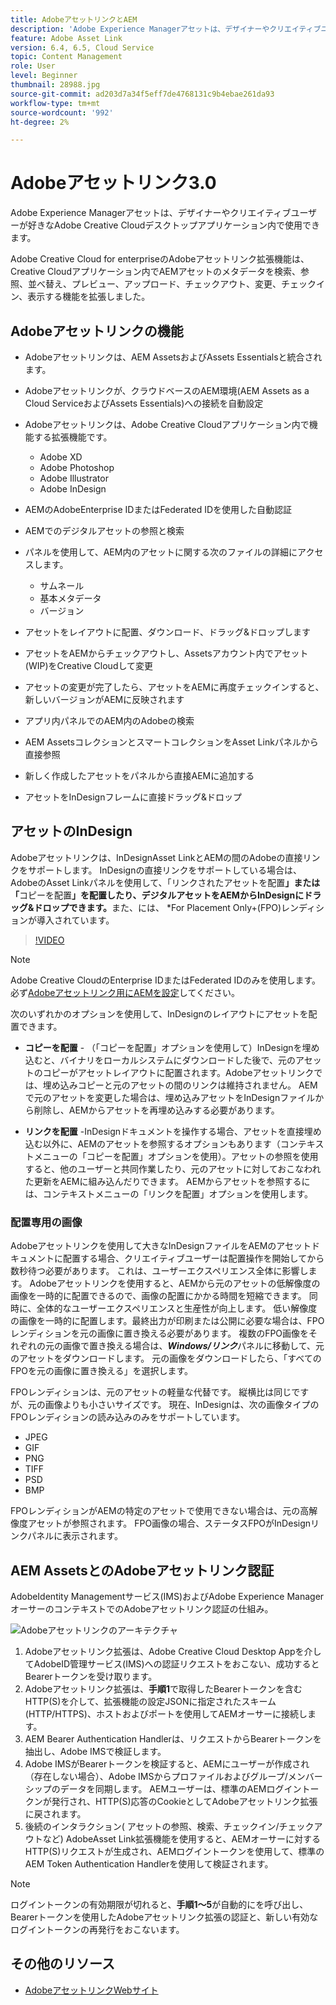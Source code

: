 ```yaml
---
title: AdobeアセットリンクとAEM
description: 'Adobe Experience Managerアセットは、デザイナーやクリエイティブユーザーが好きなAdobe Creative Cloudデスクトップアプリケーション内で使用できます。 Adobe Creative Cloud for enterpriseのAsset Link拡張機能は、Adobe XD、Photoshop、InDesign、IllustratorなどのCreative Cloudツール内でAEM Assetsのメタデータを検索および参照、並べ替え、プレビュー、アップロード、チェックアウト、変更、チェックイン、表示する機能を拡張しました。 '
feature: Adobe Asset Link
version: 6.4, 6.5, Cloud Service
topic: Content Management
role: User
level: Beginner
thumbnail: 28988.jpg
source-git-commit: ad203d7a34f5eff7de4768131c9b4ebae261da93
workflow-type: tm+mt
source-wordcount: '992'
ht-degree: 2%

---
```



# Adobeアセットリンク3.0

Adobe Experience Managerアセットは、デザイナーやクリエイティブユーザーが好きなAdobe Creative Cloudデスクトップアプリケーション内で使用できます。

Adobe Creative Cloud for enterpriseのAdobeアセットリンク拡張機能は、Creative Cloudアプリケーション内でAEMアセットのメタデータを検索、参照、並べ替え、プレビュー、アップロード、チェックアウト、変更、チェックイン、表示する機能を拡張しました。

## Adobeアセットリンクの機能

+ Adobeアセットリンクは、AEM AssetsおよびAssets Essentialsと統合されます。
+ Adobeアセットリンクが、クラウドベースのAEM環境(AEM Assets as a Cloud ServiceおよびAssets Essentials)への接続を自動設定
+ Adobeアセットリンクは、Adobe Creative Cloudアプリケーション内で機能する拡張機能です。

   + Adobe XD
   + Adobe Photoshop
   + Adobe Illustrator
   + Adobe InDesign

+ AEMのAdobeEnterprise IDまたはFederated IDを使用した自動認証
+ AEMでのデジタルアセットの参照と検索
+ パネルを使用して、AEM内のアセットに関する次のファイルの詳細にアクセスします。
   + サムネール
   + 基本メタデータ
   + バージョン
+ アセットをレイアウトに配置、ダウンロード、ドラッグ&amp;ドロップします
+ アセットをAEMからチェックアウトし、Assetsアカウント内でアセット(WIP)をCreative Cloudして変更
+ アセットの変更が完了したら、アセットをAEMに再度チェックインすると、新しいバージョンがAEMに反映されます
+ アプリ内パネルでのAEM内のAdobeの検索
+ AEM AssetsコレクションとスマートコレクションをAsset Linkパネルから直接参照
+ 新しく作成したアセットをパネルから直接AEMに追加する
+ アセットをInDesignフレームに直接ドラッグ&amp;ドロップ

## アセットのInDesign

Adobeアセットリンクは、InDesignAsset LinkとAEMの間のAdobeの直接リンクをサポートします。 InDesignの直接リンクをサポートしている場合は、AdobeのAsset Linkパネルを使用して、「リンクされたアセットを配置&#x200B;__」または「__&#x200B;コピーを配置&#x200B;__」を配置したり、デジタルアセットをAEMからInDesignにドラッグ&amp;ドロップできます。__&#x200B;また、には、 *For Placement Only+(FPO)レンディションが導入されています。

>[!VIDEO](https://video.tv.adobe.com/v/28988/?quality=12&learn=on)

>[!NOTE]
>
>Adobe Creative CloudのEnterprise IDまたはFederated IDのみを使用します。 必ず[Adobeアセットリンク用にAEMを設定](https://helpx.adobe.com/jp/enterprise/admin-guide.html/enterprise/using/adobe-asset-link.ug.html)してください。

次のいずれかのオプションを使用して、InDesignのレイアウトにアセットを配置できます。

+ **コピーを配置**  - （「コピーを配置」オプションを使用して）InDesignを埋め込むと、バイナリをローカルシステムにダウンロードした後で、元のアセットのコピーがアセットレイアウトに配置されます。Adobeアセットリンクでは、埋め込みコピーと元のアセットの間のリンクは維持されません。 AEMで元のアセットを変更した場合は、埋め込みアセットをInDesignファイルから削除し、AEMからアセットを再埋め込みする必要があります。

+ **リンクを配置**  -InDesignドキュメントを操作する場合、アセットを直接埋め込む以外に、AEMのアセットを参照するオプションもあります（コンテキストメニューの「コピーを配置」オプションを使用）。アセットの参照を使用すると、他のユーザーと共同作業したり、元のアセットに対しておこなわれた更新をAEMに組み込んだりできます。 AEMからアセットを参照するには、コンテキストメニューの「リンクを配置」オプションを使用します。

### 配置専用の画像

Adobeアセットリンクを使用して大きなInDesignファイルをAEMのアセットドキュメントに配置する場合、クリエイティブユーザーは配置操作を開始してから数秒待つ必要があります。 これは、ユーザーエクスペリエンス全体に影響します。 Adobeアセットリンクを使用すると、AEMから元のアセットの低解像度の画像を一時的に配置できるので、画像の配置にかかる時間を短縮できます。 同時に、全体的なユーザーエクスペリエンスと生産性が向上します。 低い解像度の画像を一時的に配置します。最終出力が印刷または公開に必要な場合は、FPOレンディションを元の画像に置き換える必要があります。 複数のFPO画像をそれぞれの元の画像で置き換える場合は、**_Windows/リンク_**&#x200B;パネルに移動して、元のアセットをダウンロードします。 元の画像をダウンロードしたら、「すべてのFPOを元の画像に置き換える」を選択します。

FPOレンディションは、元のアセットの軽量な代替です。 縦横比は同じですが、元の画像よりも小さいサイズです。 現在、InDesignは、次の画像タイプのFPOレンディションの読み込みのみをサポートしています。

+ JPEG
+ GIF
+ PNG
+ TIFF
+ PSD
+ BMP

FPOレンディションがAEMの特定のアセットで使用できない場合は、元の高解像度アセットが参照されます。 FPO画像の場合、ステータスFPOがInDesignリンクパネルに表示されます。

## AEM AssetsとのAdobeアセットリンク認証

AdobeIdentity Managementサービス(IMS)およびAdobe Experience ManagerオーサーのコンテキストでのAdobeアセットリンク認証の仕組み。

![Adobeアセットリンクのアーキテクチャ](assets/adobe-asset-link-article-understand.png)

1. Adobeアセットリンク拡張は、Adobe Creative Cloud Desktop Appを介してAdobeID管理サービス(IMS)への認証リクエストをおこない、成功するとBearerトークンを受け取ります。
1. Adobeアセットリンク拡張は、**手順1**&#x200B;で取得したBearerトークンを含むHTTP(S)を介して、拡張機能の設定JSONに指定されたスキーム(HTTP/HTTPS)、ホストおよびポートを使用してAEMオーサーに接続します。
1. AEM Bearer Authentication Handlerは、リクエストからBearerトークンを抽出し、Adobe IMSで検証します。
1. Adobe IMSがBearerトークンを検証すると、AEMにユーザーが作成され（存在しない場合）、Adobe IMSからプロファイルおよびグループ/メンバーシップのデータを同期します。 AEMユーザーは、標準のAEMログイントークンが発行され、HTTP(S)応答のCookieとしてAdobeアセットリンク拡張に戻されます。
1. 後続のインタラクション( アセットの参照、検索、チェックイン/チェックアウトなど) AdobeAsset Link拡張機能を使用すると、AEMオーサーに対するHTTP(S)リクエストが生成され、AEMログイントークンを使用して、標準のAEM Token Authentication Handlerを使用して検証されます。

>[!NOTE]
>
>ログイントークンの有効期限が切れると、**手順1～5**&#x200B;が自動的にを呼び出し、Bearerトークンを使用したAdobeアセットリンク拡張の認証と、新しい有効なログイントークンの再発行をおこないます。

## その他のリソース

+ [AdobeアセットリンクWebサイト](https://www.adobe.com/jp/creativecloud/business/enterprise/adobe-asset-link.html)
